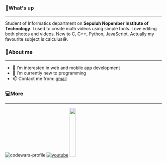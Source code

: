 ### 🤙What's up
---
Student of Informatics department on **Sepuluh Nopember Institute of Technology**. I used to create math videos using simple tools. Love editing both photos and videos. New to C, C++, Python, JavaScript. Actually my favourite subject is calculus😁.

### 🙆About me
---
- 👀 I’m interested in web and mobile app development
- 🌱 I’m currently new to programming
- 📫 Contact me from: [gmail](ardanatha04@gmail.com)

### 💻More
---
![codewars-profile](https://www.codewars.com/users/hihanghoeng33/badges/large)
[![youtube](https://upload.wikimedia.org/wikipedia/commons/b/b8/YouTube_Logo_2017.svg)](http://www.youtube.com/@ArdaMathid)
<a href="http://www.youtube.com/@ArdaMathid"><img src="https://upload.wikimedia.org/wikipedia/commons/9/95/Instagram_logo_2022.svg" width=20% height=20%></a>







